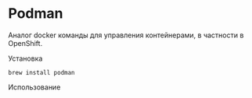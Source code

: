 # Podman

Аналог docker команды для управления контейнерами, в частности в OpenShift.

Установка

```
brew install podman
```

Использование

```
```

